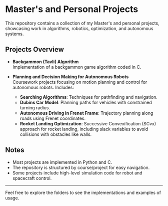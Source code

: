 # Master's and Personal Projects

This repository contains a collection of my Master's and personal projects, showcasing work in algorithms, robotics, optimization, and autonomous systems.  

## Projects Overview

- **Backgammon (Tavli) Algorithm**  
  Implementation of a backgammon game algorithm coded in C.  

- **Planning and Decision Making for Autonomous Robots**  
  Coursework projects focusing on motion planning and control for autonomous robots. Includes:
  - **Searching Algorithms**: Techniques for pathfinding and navigation.
  - **Dubins Car Model**: Planning paths for vehicles with constrained turning radius.
  - **Autonomous Driving in Frenet Frame**: Trajectory planning along roads using Frenet coordinates.
  - **Rocket Landing Optimization**: Successive Convexification (SCvx) approach for rocket landing, including slack variables to avoid collisions with obstacles like walls.

## Notes

- Most projects are implemented in Python and C.
- The repository is structured by course/project for easy navigation.
- Some projects include high-level simulation code for robot and spacecraft control.

---

Feel free to explore the folders to see the implementations and examples of usage.

